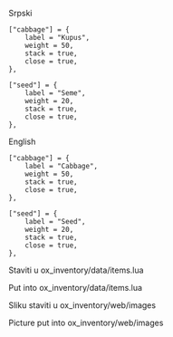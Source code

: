 Srpski 

	["cabbage"] = {
		label = "Kupus",
		weight = 50,
		stack = true,
		close = true,
	},

	["seed"] = {
		label = "Seme",
		weight = 20,
		stack = true,
		close = true,
	},

English

	["cabbage"] = {
		label = "Cabbage",
		weight = 50,
		stack = true,
		close = true,
	},

	["seed"] = {
		label = "Seed",
		weight = 20,
		stack = true,
		close = true,
	},

Staviti u ox_inventory/data/items.lua

Put into ox_inventory/data/items.lua

Sliku staviti u ox_inventory/web/images

Picture put into ox_inventory/web/images